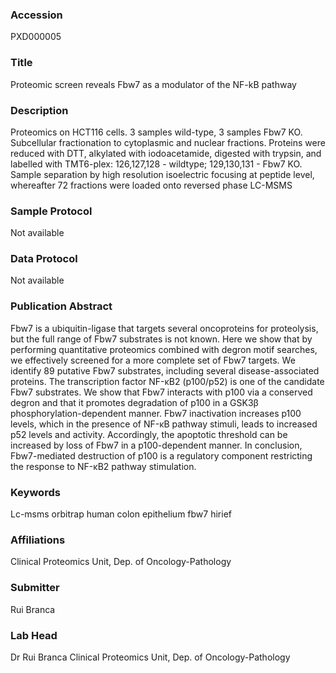 ### Accession
PXD000005

### Title
Proteomic screen reveals Fbw7 as a modulator of the NF-kB pathway

### Description
Proteomics on HCT116 cells. 3 samples wild-type, 3 samples Fbw7 KO. Subcellular fractionation to cytoplasmic and nuclear fractions. Proteins were reduced with DTT, alkylated with iodoacetamide, digested with trypsin, and labelled with TMT6-plex:  126,127,128 - wildtype; 129,130,131 - Fbw7 KO. Sample separation by high resolution isoelectric focusing at peptide level, whereafter 72 fractions were loaded onto reversed phase LC-MSMS

### Sample Protocol
Not available

### Data Protocol
Not available

### Publication Abstract
Fbw7 is a ubiquitin-ligase that targets several oncoproteins for proteolysis, but the full range of Fbw7 substrates is not known. Here we show that by performing quantitative proteomics combined with degron motif searches, we effectively screened for a more complete set of Fbw7 targets. We identify 89 putative Fbw7 substrates, including several disease-associated proteins. The transcription factor NF-&#x3ba;B2 (p100/p52) is one of the candidate Fbw7 substrates. We show that Fbw7 interacts with p100 via a conserved degron and that it promotes degradation of p100 in a GSK3&#x3b2; phosphorylation-dependent manner. Fbw7 inactivation increases p100 levels, which in the presence of NF-&#x3ba;B pathway stimuli, leads to increased p52 levels and activity. Accordingly, the apoptotic threshold can be increased by loss of Fbw7 in a p100-dependent manner. In conclusion, Fbw7-mediated destruction of p100 is a regulatory component restricting the response to NF-&#x3ba;B2 pathway stimulation.

### Keywords
Lc-msms orbitrap human colon epithelium fbw7 hirief

### Affiliations
Clinical Proteomics Unit, Dep. of Oncology-Pathology

### Submitter
Rui Branca

### Lab Head
Dr Rui
 Branca
Clinical Proteomics Unit, Dep. of Oncology-Pathology


